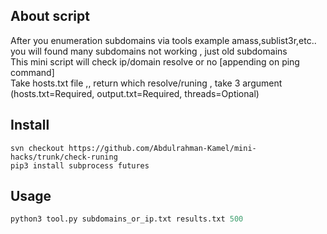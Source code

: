 ## About script
After you enumeration subdomains via tools example amass,sublist3r,etc.. you will found many subdomains not working , just old subdomains <br> 
This mini script will check ip/domain resolve or no [appending on ping command]  <br>
Take hosts.txt file ,, return which resolve/runing , take 3 argument (hosts.txt=Required, output.txt=Required, threads=Optional)

## Install
```console
svn checkout https://github.com/Abdulrahman-Kamel/mini-hacks/trunk/check-runing
pip3 install subprocess futures
```

## Usage
```python
python3 tool.py subdomains_or_ip.txt results.txt 500
```
